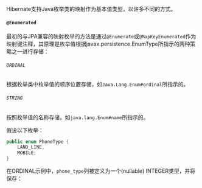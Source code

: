 Hibernate支持Java枚举类的映射作为基本值类型，以许多不同的方式。

#### `@Enumerated`

最初的与JPA兼容的映射枚举的方法是通过`@Enumerate`或`@MapKeyEnumerated`作为映射键注释，其原理是枚举值根据javax.persistence.EnumType所指示的两种策略之一进行存储：

###### `ORDINAL`

根据枚举类中枚举值的顺序位置存储，如`Java.Lang.Enum#ordinal`所指示的。

###### `STRING`

按照枚举值的名称存储，如`java.lang.Enum#name`所指示的。

假设以下枚举：

```java
public enum PhoneType {
    LAND_LINE,
    MOBILE;
}
```

在ORDINAL示例中，`phone_type`列被定义为一个\(nullable\) INTEGER类型，并将保存：

